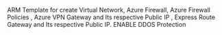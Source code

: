 ARM Template for create Virtual Network, Azure Firewall, Azure Firewall Policies ,
Azure VPN Gateway and Its respective Public IP , 
Express Route Gateway and Its respective Public IP. ENABLE DDOS Protection
